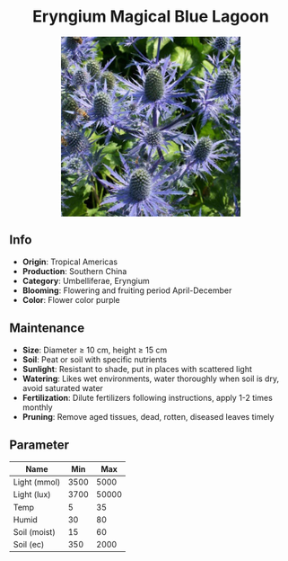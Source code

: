 <h1 align='center'>Eryngium Magical Blue Lagoon</h1>
<p align="center">
    <img 
        align='center'
        width='320'
        src="../images/eryngium magical blue lagoon.png" 
        alt='Eryngium Magical Blue Lagoon' />
</p>

## Info

 - **Origin**: Tropical Americas
 - **Production**: Southern China
 - **Category**: Umbelliferae, Eryngium
 - **Blooming**: Flowering and fruiting period April-December
 - **Color**: Flower color purple

## Maintenance

 - **Size**: Diameter ≥ 10 cm, height ≥ 15 cm
 - **Soil**: Peat or soil with specific nutrients
 - **Sunlight**: Resistant to shade, put in places with scattered light
 - **Watering**: Likes wet environments, water thoroughly when soil is dry, avoid saturated water
 - **Fertilization**: Dilute fertilizers following instructions, apply 1-2 times monthly
 - **Pruning**: Remove aged tissues, dead, rotten, diseased leaves timely

## Parameter

| Name         | Min  | Max   |
|--------------|------|-------|
| Light (mmol) | 3500 | 5000  |
| Light (lux)  | 3700 | 50000 |
| Temp         | 5    | 35    |
| Humid        | 30   | 80    |
| Soil (moist) | 15   | 60    |
| Soil (ec)    | 350  | 2000  |